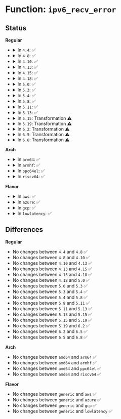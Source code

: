 # Function: <code>ipv6_recv_error</code>

## Status
<b>Regular</b>
<ul>
<li>
<details>
<summary>In <code>4.4</code>: ✅</summary>

```c
int ipv6_recv_error(struct sock *sk, struct msghdr *msg, int len, int *addr_len);
```

**Collision:** Unique Global

**Inline:** No

**Transformation:** False

**Instances:**

```
In net/ipv6/datagram.c (ffffffff817f55f0)
Location: net/ipv6/datagram.c:386
Inline: False
Direct callers:
  - net/ipv6/udp.c:udpv6_recvmsg
  - net/ipv6/raw.c:rawv6_recvmsg
```
**Symbols:**

```
ffffffff817f55f0-ffffffff817f5a85: ipv6_recv_error (STB_GLOBAL)
```
</details>
</li>
<li>
<details>
<summary>In <code>4.8</code>: ✅</summary>

```c
int ipv6_recv_error(struct sock *sk, struct msghdr *msg, int len, int *addr_len);
```

**Collision:** Unique Global

**Inline:** No

**Transformation:** False

**Instances:**

```
In net/ipv6/datagram.c (ffffffff81864690)
Location: net/ipv6/datagram.c:429
Inline: False
Direct callers:
  - net/ipv6/udp.c:udpv6_recvmsg
  - net/ipv6/raw.c:rawv6_recvmsg
```
**Symbols:**

```
ffffffff81864690-ffffffff81864b5c: ipv6_recv_error (STB_GLOBAL)
```
</details>
</li>
<li>
<details>
<summary>In <code>4.10</code>: ✅</summary>

```c
int ipv6_recv_error(struct sock *sk, struct msghdr *msg, int len, int *addr_len);
```

**Collision:** Unique Global

**Inline:** No

**Transformation:** False

**Instances:**

```
In net/ipv6/datagram.c (ffffffff81896d80)
Location: net/ipv6/datagram.c:436
Inline: False
Direct callers:
  - net/ipv6/udp.c:udpv6_recvmsg
  - net/ipv6/raw.c:rawv6_recvmsg
```
**Symbols:**

```
ffffffff81896d80-ffffffff81897235: ipv6_recv_error (STB_GLOBAL)
```
</details>
</li>
<li>
<details>
<summary>In <code>4.13</code>: ✅</summary>

```c
int ipv6_recv_error(struct sock *sk, struct msghdr *msg, int len, int *addr_len);
```

**Collision:** Unique Global

**Inline:** No

**Transformation:** False

**Instances:**

```
In net/ipv6/datagram.c (ffffffff818bd2c0)
Location: net/ipv6/datagram.c:434
Inline: False
Direct callers:
  - net/ipv6/udp.c:udpv6_recvmsg
  - net/ipv6/raw.c:rawv6_recvmsg
```
**Symbols:**

```
ffffffff818bd2c0-ffffffff818bd692: ipv6_recv_error (STB_GLOBAL)
```
</details>
</li>
<li>
<details>
<summary>In <code>4.15</code>: ✅</summary>

```c
int ipv6_recv_error(struct sock *sk, struct msghdr *msg, int len, int *addr_len);
```

**Collision:** Unique Global

**Inline:** No

**Transformation:** False

**Instances:**

```
In net/ipv6/datagram.c (ffffffff819403e0)
Location: net/ipv6/datagram.c:441
Inline: False
Direct callers:
  - net/ipv6/udp.c:udpv6_recvmsg
  - net/ipv6/raw.c:rawv6_recvmsg
```
**Symbols:**

```
ffffffff819403e0-ffffffff819407b2: ipv6_recv_error (STB_GLOBAL)
```
</details>
</li>
<li>
<details>
<summary>In <code>4.18</code>: ✅</summary>

```c
int ipv6_recv_error(struct sock *sk, struct msghdr *msg, int len, int *addr_len);
```

**Collision:** Unique Global

**Inline:** No

**Transformation:** False

**Instances:**

```
In net/ipv6/datagram.c (ffffffff81999270)
Location: net/ipv6/datagram.c:433
Inline: False
Direct callers:
  - net/ipv6/udp.c:udpv6_recvmsg
  - net/ipv6/raw.c:rawv6_recvmsg
```
**Symbols:**

```
ffffffff81999270-ffffffff8199968e: ipv6_recv_error (STB_GLOBAL)
```
</details>
</li>
<li>
<details>
<summary>In <code>5.0</code>: ✅</summary>

```c
int ipv6_recv_error(struct sock *sk, struct msghdr *msg, int len, int *addr_len);
```

**Collision:** Unique Global

**Inline:** No

**Transformation:** False

**Instances:**

```
In net/ipv6/datagram.c (ffffffff819cfbb0)
Location: net/ipv6/datagram.c:434
Inline: False
Direct callers:
  - net/ipv6/udp.c:udpv6_recvmsg
  - net/ipv6/raw.c:rawv6_recvmsg
```
**Symbols:**

```
ffffffff819cfbb0-ffffffff819cffd3: ipv6_recv_error (STB_GLOBAL)
```
</details>
</li>
<li>
<details>
<summary>In <code>5.3</code>: ✅</summary>

```c
int ipv6_recv_error(struct sock *sk, struct msghdr *msg, int len, int *addr_len);
```

**Collision:** Unique Global

**Inline:** No

**Transformation:** False

**Instances:**

```
In net/ipv6/datagram.c (ffffffff81a3e900)
Location: net/ipv6/datagram.c:432
Inline: False
Direct callers:
  - net/ipv6/udp.c:udpv6_recvmsg
  - net/ipv6/raw.c:rawv6_recvmsg
```
**Symbols:**

```
ffffffff81a3e900-ffffffff81a3ecee: ipv6_recv_error (STB_GLOBAL)
```
</details>
</li>
<li>
<details>
<summary>In <code>5.4</code>: ✅</summary>

```c
int ipv6_recv_error(struct sock *sk, struct msghdr *msg, int len, int *addr_len);
```

**Collision:** Unique Global

**Inline:** No

**Transformation:** False

**Instances:**

```
In net/ipv6/datagram.c (ffffffff81a75570)
Location: net/ipv6/datagram.c:432
Inline: False
Direct callers:
  - net/ipv6/udp.c:udpv6_recvmsg
  - net/ipv6/raw.c:rawv6_recvmsg
```
**Symbols:**

```
ffffffff81a75570-ffffffff81a7595e: ipv6_recv_error (STB_GLOBAL)
```
</details>
</li>
<li>
<details>
<summary>In <code>5.8</code>: ✅</summary>

```c
int ipv6_recv_error(struct sock *sk, struct msghdr *msg, int len, int *addr_len);
```

**Collision:** Unique Global

**Inline:** No

**Transformation:** False

**Instances:**

```
In net/ipv6/datagram.c (ffffffff81b6f7a0)
Location: net/ipv6/datagram.c:432
Inline: False
Direct callers:
  - net/ipv6/udp.c:udpv6_recvmsg
  - net/ipv6/raw.c:rawv6_recvmsg
```
**Symbols:**

```
ffffffff81b6f7a0-ffffffff81b6fb91: ipv6_recv_error (STB_GLOBAL)
```
</details>
</li>
<li>
<details>
<summary>In <code>5.11</code>: ✅</summary>

```c
int ipv6_recv_error(struct sock *sk, struct msghdr *msg, int len, int *addr_len);
```

**Collision:** Unique Global

**Inline:** No

**Transformation:** False

**Instances:**

```
In net/ipv6/datagram.c (ffffffff81b7e2d0)
Location: net/ipv6/datagram.c:448
Inline: False
Direct callers:
  - net/ipv6/udp.c:udpv6_recvmsg
  - net/ipv6/raw.c:rawv6_recvmsg
```
**Symbols:**

```
ffffffff81b7e2d0-ffffffff81b7e6c1: ipv6_recv_error (STB_GLOBAL)
```
</details>
</li>
<li>
<details>
<summary>In <code>5.13</code>: ✅</summary>

```c
int ipv6_recv_error(struct sock *sk, struct msghdr *msg, int len, int *addr_len);
```

**Collision:** Unique Global

**Inline:** No

**Transformation:** False

**Instances:**

```
In net/ipv6/datagram.c (ffffffff81b6cee0)
Location: net/ipv6/datagram.c:448
Inline: False
Direct callers:
  - net/ipv6/udp.c:udpv6_recvmsg
  - net/ipv6/raw.c:rawv6_recvmsg
```
**Symbols:**

```
ffffffff81b6cee0-ffffffff81b6d2d6: ipv6_recv_error (STB_GLOBAL)
```
</details>
</li>
<li>
<details>
<summary>In <code>5.15</code>: Transformation ⚠️</summary>

```c
int ipv6_recv_error(struct sock *sk, struct msghdr *msg, int len, int *addr_len);
```

**Collision:** Unique Global

**Inline:** No

**Transformation:** True

**Instances:**

```
In net/ipv6/datagram.c (0)
Location: net/ipv6/datagram.c:448
Inline: False
Direct callers:
  - net/ipv6/udp.c:udpv6_recvmsg
  - net/ipv6/raw.c:rawv6_recvmsg
```
**Symbols:**

```
ffffffff81d410af-ffffffff81d410d1: ipv6_recv_error.cold (STB_LOCAL)
ffffffff81c34df0-ffffffff81c351f1: ipv6_recv_error (STB_GLOBAL)
```
</details>
</li>
<li>
<details>
<summary>In <code>5.19</code>: Transformation ⚠️</summary>

```c
int ipv6_recv_error(struct sock *sk, struct msghdr *msg, int len, int *addr_len);
```

**Collision:** Unique Global

**Inline:** No

**Transformation:** True

**Instances:**

```
In net/ipv6/datagram.c (0)
Location: net/ipv6/datagram.c:448
Inline: False
Direct callers:
  - net/ipv6/udp.c:udpv6_recvmsg
  - net/ipv6/raw.c:rawv6_recvmsg
```
**Symbols:**

```
ffffffff81f0d9f2-ffffffff81f0da1d: ipv6_recv_error.cold (STB_LOCAL)
ffffffff81dd27a0-ffffffff81dd2baf: ipv6_recv_error (STB_GLOBAL)
```
</details>
</li>
<li>
<details>
<summary>In <code>6.2</code>: Transformation ⚠️</summary>

```c
int ipv6_recv_error(struct sock *sk, struct msghdr *msg, int len, int *addr_len);
```

**Collision:** Unique Global

**Inline:** No

**Transformation:** True

**Instances:**

```
In net/ipv6/datagram.c (0)
Location: net/ipv6/datagram.c:454
Inline: False
Direct callers:
  - net/ipv6/udp.c:udpv6_recvmsg
  - net/ipv6/raw.c:rawv6_recvmsg
```
**Symbols:**

```
ffffffff820b4e22-ffffffff820b4e4d: ipv6_recv_error.cold (STB_LOCAL)
ffffffff81fa3c30-ffffffff81fa4045: ipv6_recv_error (STB_GLOBAL)
```
</details>
</li>
<li>
<details>
<summary>In <code>6.5</code>: Transformation ⚠️</summary>

```c
int ipv6_recv_error(struct sock *sk, struct msghdr *msg, int len, int *addr_len);
```

**Collision:** Unique Global

**Inline:** No

**Transformation:** True

**Instances:**

```
In net/ipv6/datagram.c (0)
Location: net/ipv6/datagram.c:454
Inline: False
Direct callers:
  - net/ipv6/udp.c:udpv6_recvmsg
  - net/ipv6/raw.c:rawv6_recvmsg
```
**Symbols:**

```
ffffffff82135d6b-ffffffff82135d8d: ipv6_recv_error.cold (STB_LOCAL)
ffffffff820044f0-ffffffff8200490e: ipv6_recv_error (STB_GLOBAL)
```
</details>
</li>
<li>
<details>
<summary>In <code>6.8</code>: Transformation ⚠️</summary>

```c
int ipv6_recv_error(struct sock *sk, struct msghdr *msg, int len, int *addr_len);
```

**Collision:** Unique Global

**Inline:** No

**Transformation:** True

**Instances:**

```
In net/ipv6/datagram.c (0)
Location: net/ipv6/datagram.c:454
Inline: False
Direct callers:
  - net/ipv6/udp.c:udpv6_recvmsg
  - net/ipv6/raw.c:rawv6_recvmsg
```
**Symbols:**

```
ffffffff822179a0-ffffffff822179c2: ipv6_recv_error.cold (STB_LOCAL)
ffffffff820d32b0-ffffffff820d36d8: ipv6_recv_error (STB_GLOBAL)
```
</details>
</li>
</ul>
<b>Arch</b>
<ul>
<li>
<details>
<summary>In <code>arm64</code>: ✅</summary>

```c
int ipv6_recv_error(struct sock *sk, struct msghdr *msg, int len, int *addr_len);
```

**Collision:** Unique Global

**Inline:** No

**Transformation:** False

**Instances:**

```
In net/ipv6/datagram.c (ffff800010d3ded8)
Location: net/ipv6/datagram.c:432
Inline: False
Direct callers:
  - net/ipv6/udp.c:udpv6_recvmsg
  - net/ipv6/raw.c:rawv6_recvmsg
```
**Symbols:**

```
ffff800010d3ded8-ffff800010d3e270: ipv6_recv_error (STB_GLOBAL)
```
</details>
</li>
<li>
<details>
<summary>In <code>armhf</code>: ✅</summary>

```c
int ipv6_recv_error(struct sock *sk, struct msghdr *msg, int len, int *addr_len);
```

**Collision:** Unique Global

**Inline:** No

**Transformation:** False

**Instances:**

```
In net/ipv6/datagram.c (c0e411bc)
Location: net/ipv6/datagram.c:432
Inline: False
Direct callers:
  - net/ipv6/udp.c:udpv6_recvmsg
  - net/ipv6/raw.c:rawv6_recvmsg
```
**Symbols:**

```
c0e411bc-c0e415d4: ipv6_recv_error (STB_GLOBAL)
```
</details>
</li>
<li>
<details>
<summary>In <code>ppc64el</code>: ✅</summary>

```c
int ipv6_recv_error(struct sock *sk, struct msghdr *msg, int len, int *addr_len);
```

**Collision:** Unique Global

**Inline:** No

**Transformation:** False

**Instances:**

```
In net/ipv6/datagram.c (c000000000e724d0)
Location: net/ipv6/datagram.c:432
Inline: False
Direct callers:
  - net/ipv6/udp.c:udpv6_recvmsg
  - net/ipv6/raw.c:rawv6_recvmsg
```
**Symbols:**

```
c000000000e724d0-c000000000e729b4: ipv6_recv_error (STB_GLOBAL)
```
</details>
</li>
<li>
<details>
<summary>In <code>riscv64</code>: ✅</summary>

```c
int ipv6_recv_error(struct sock *sk, struct msghdr *msg, int len, int *addr_len);
```

**Collision:** Unique Global

**Inline:** No

**Transformation:** False

**Instances:**

```
In net/ipv6/datagram.c (ffffffe00087a54a)
Location: net/ipv6/datagram.c:432
Inline: False
Direct callers:
  - net/ipv6/udp.c:udpv6_recvmsg
  - net/ipv6/raw.c:rawv6_recvmsg
```
**Symbols:**

```
ffffffe00087a54a-ffffffe00087a882: ipv6_recv_error (STB_GLOBAL)
```
</details>
</li>
</ul>
<b>Flavor</b>
<ul>
<li>
<details>
<summary>In <code>aws</code>: ✅</summary>

```c
int ipv6_recv_error(struct sock *sk, struct msghdr *msg, int len, int *addr_len);
```

**Collision:** Unique Global

**Inline:** No

**Transformation:** False

**Instances:**

```
In net/ipv6/datagram.c (ffffffff81a14c00)
Location: net/ipv6/datagram.c:432
Inline: False
Direct callers:
  - net/ipv6/udp.c:udpv6_recvmsg
  - net/ipv6/raw.c:rawv6_recvmsg
```
**Symbols:**

```
ffffffff81a14c00-ffffffff81a14fee: ipv6_recv_error (STB_GLOBAL)
```
</details>
</li>
<li>
<details>
<summary>In <code>azure</code>: ✅</summary>

```c
int ipv6_recv_error(struct sock *sk, struct msghdr *msg, int len, int *addr_len);
```

**Collision:** Unique Global

**Inline:** No

**Transformation:** False

**Instances:**

```
In net/ipv6/datagram.c (ffffffff819d19c0)
Location: net/ipv6/datagram.c:432
Inline: False
Direct callers:
  - net/ipv6/udp.c:udpv6_recvmsg
  - net/ipv6/raw.c:rawv6_recvmsg
```
**Symbols:**

```
ffffffff819d19c0-ffffffff819d1dae: ipv6_recv_error (STB_GLOBAL)
```
</details>
</li>
<li>
<details>
<summary>In <code>gcp</code>: ✅</summary>

```c
int ipv6_recv_error(struct sock *sk, struct msghdr *msg, int len, int *addr_len);
```

**Collision:** Unique Global

**Inline:** No

**Transformation:** False

**Instances:**

```
In net/ipv6/datagram.c (ffffffff81a7f680)
Location: net/ipv6/datagram.c:432
Inline: False
Direct callers:
  - net/ipv6/udp.c:udpv6_recvmsg
  - net/ipv6/raw.c:rawv6_recvmsg
```
**Symbols:**

```
ffffffff81a7f680-ffffffff81a7fa6e: ipv6_recv_error (STB_GLOBAL)
```
</details>
</li>
<li>
<details>
<summary>In <code>lowlatency</code>: ✅</summary>

```c
int ipv6_recv_error(struct sock *sk, struct msghdr *msg, int len, int *addr_len);
```

**Collision:** Unique Global

**Inline:** No

**Transformation:** False

**Instances:**

```
In net/ipv6/datagram.c (ffffffff81a8bf40)
Location: net/ipv6/datagram.c:432
Inline: False
Direct callers:
  - net/ipv6/udp.c:udpv6_recvmsg
  - net/ipv6/raw.c:rawv6_recvmsg
```
**Symbols:**

```
ffffffff81a8bf40-ffffffff81a8c32e: ipv6_recv_error (STB_GLOBAL)
```
</details>
</li>
</ul>

## Differences
<b>Regular</b>
<ul>
<li>
No changes between <code>4.4</code> and <code>4.8</code> ✅
</li>
<li>
No changes between <code>4.8</code> and <code>4.10</code> ✅
</li>
<li>
No changes between <code>4.10</code> and <code>4.13</code> ✅
</li>
<li>
No changes between <code>4.13</code> and <code>4.15</code> ✅
</li>
<li>
No changes between <code>4.15</code> and <code>4.18</code> ✅
</li>
<li>
No changes between <code>4.18</code> and <code>5.0</code> ✅
</li>
<li>
No changes between <code>5.0</code> and <code>5.3</code> ✅
</li>
<li>
No changes between <code>5.3</code> and <code>5.4</code> ✅
</li>
<li>
No changes between <code>5.4</code> and <code>5.8</code> ✅
</li>
<li>
No changes between <code>5.8</code> and <code>5.11</code> ✅
</li>
<li>
No changes between <code>5.11</code> and <code>5.13</code> ✅
</li>
<li>
No changes between <code>5.13</code> and <code>5.15</code> ✅
</li>
<li>
No changes between <code>5.15</code> and <code>5.19</code> ✅
</li>
<li>
No changes between <code>5.19</code> and <code>6.2</code> ✅
</li>
<li>
No changes between <code>6.2</code> and <code>6.5</code> ✅
</li>
<li>
No changes between <code>6.5</code> and <code>6.8</code> ✅
</li>
</ul>
<b>Arch</b>
<ul>
<li>
No changes between <code>amd64</code> and <code>arm64</code> ✅
</li>
<li>
No changes between <code>amd64</code> and <code>armhf</code> ✅
</li>
<li>
No changes between <code>amd64</code> and <code>ppc64el</code> ✅
</li>
<li>
No changes between <code>amd64</code> and <code>riscv64</code> ✅
</li>
</ul>
<b>Flavor</b>
<ul>
<li>
No changes between <code>generic</code> and <code>aws</code> ✅
</li>
<li>
No changes between <code>generic</code> and <code>azure</code> ✅
</li>
<li>
No changes between <code>generic</code> and <code>gcp</code> ✅
</li>
<li>
No changes between <code>generic</code> and <code>lowlatency</code> ✅
</li>
</ul>
